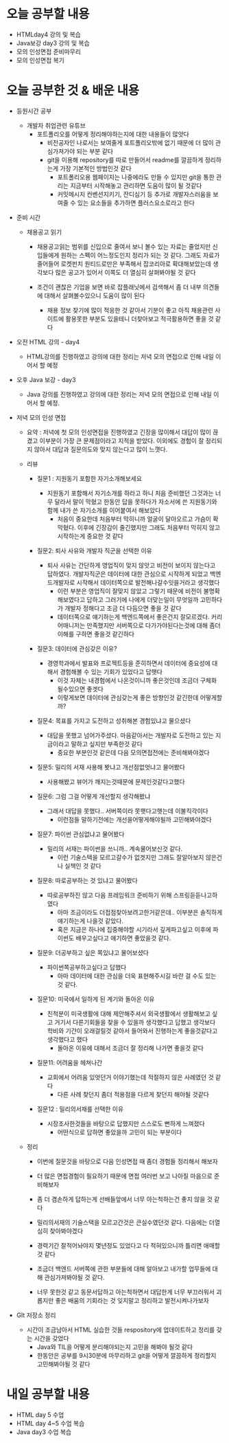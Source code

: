 # 오늘 공부할 내용

- HTMLday4 강의 및 복습
- Java보강 day3 강의 및 복습
- 모의 인성면접 준비마무리
- 모의 인성면접 복기



# 오늘 공부한 것 & 배운 내용

- 등원시간 공부

  - 개발자 취업관련 유튜브
    - 포트폴리오를 어떻게 정리해야하는지에 대한 내용들이 많앗다
      - 비전공자인 나로서는 보여줄게 포트폴리오밖에 없기 때문에 더 많이 관심가져가야 되는 부분 같다
      - git을 이용해 repository를 따로 만들어서 readme를 깔끔하게 정리하는게 가장 기본적인 방법인것 같다
        - 포트폴리오용 웹페이지는 나중에라도 만들 수 있지만 git을 통한 관리는 지금부터 시작해놓고 관리하면 도움이 많이 될 것같다
        - 커밋메시지 컨벤션지키기, 잔디심기 등 추가로 개발자스러움을 보여줄 수 있는 요소들을 추가하면 플러스요소로라고 한다
        
          

- 준비 시간

  - 채용공고 읽기
    
    - 채용공고읽는 범위를 신입으로 줄여서 보니 볼수 있는 자료는 줄었지만 신입들에게 원하는 스펙이 어느정도인지 정리가 되는 것 같다. 그래도 자료가 줄어들어 로켓펀치 원티드로만은 부족해서 잡코리아로 확대해보았는데 생각보다 많은 공고가 있어서 이쪽도 더 열심히 살펴봐야될 것 같다
    
    - 조건이 괜찮은 기업을 보면 바로 잡플래닛에서 검색해서 좀 더 내부 의견들에 대해서 살펴볼수있으니 도움이 많이 된다
    
      - 채용 정보 찾기에 많이 적응한 것 같아서 기분이 좋고 아직 채용관련 사이트에 활용못한 부분도 있을테니 더찾아보고 적극활용하면 좋을 것 같다
    
        

- 오전 HTML 강의 - day4

  - HTML강의를 진행하였고 강의에 대한 정리는 저녁 모의 면접으로 인해 내일 이어서 할 예정

- 오후 Java 보강 - day3

  - Java 강의를 진행하였고 강의에 대한 정리는 저녁 모의 면접으로 인해 내일 이어서 할 예정.

- 저녁 모의 인성 면접

  - 요약 : 저녁에 첫 모의 인성면접을 진행하였고 긴장을 많이해서 대답이 많이 끊겼고 이부분이 가장 큰 문제점이라고 지적을 받았다. 이외에도 경험이 잘 정리되지 않아서 대답과 질문의도와 맞지 않는다고 많이 느꼇다. 

  - 리뷰

    - 질문1 : 지원동기 포함한 자기소개해보세요

      - 지원동기 포함해서 자기소개를 하라고 하니 처음 준비했던 그것과는 너무 달라서 말이 막혔고 한동안 답을 못하다가 자소서에 쓴 지원동기와 함께 내가 쓴 자기소개를 이어붙여서 해보았다
        - 처음이 중요한데 처음부터 막히니까 얼굴이 달아오르고 가슴이 확막혔다. 이후에 긴장감이 줄긴했지만 그래도 처음부터 막히지 않고 시작하는게 중요한 것 같다

    - 질문2: 퇴사 사유와 개발자 직군을 선택한 이유

      - 퇴사 사유는 간단하게 영업직이 맞지 않앗고 비전이 보이지 않는다고 답하였다. 개발자직군은 데이터에 대한 관심으로 시작하게 되었고 백엔드개발자로 시작해서 데이터쪽으로 발전해나갈수잇을거라고 생각했다
        - 이런 부분은 영업직이 잘맞지 않았고 그렇기 때문에 비전이 불명확해보였다고 답하고 그러기에 나에게 더맞는일이 무엇일까 고민하다가 개발자 정해다고 조금 더 다듬으면 좋을 것 같다
        - 데이터쪽으로 얘기하는게 백엔드쪽에서 좋은건지 잘모르겠다. 커리어매니저는 만족했지만 서버쪽으로 다가가야된다는것에 대해 좀더 이해를 구하면 좋을것 같긴하다

    - 질문3: 데이터에 관심갖은 이유?

      - 경영학과에서 발표와 프로젝트등을 준히하면서 데이터에 중요성에 대해서 경험해볼 수 있는 기회가 있었다고 답햇다
        - 이것 자체는 내경험에서 나온것이니까 좋은것인데 조금더 구체화 될수있으면 좋겟다
        - 이렇게보면 데이터에 관심갖는게 좋은 방향인것 같긴한데 어떻게할까?

    - 질문4: 목표를 가지고 도전하고 성취해본 경험있냐고 물으셨다

      - 대답을 못했고 넘어가주셨다. 마음같아서는 개발자로 도전하고 있는 지금이라고 말하고 싶지만 부족한것 같다
        - 중요한 부분인것 같은데 다음 모의면접전에는 준비해봐야겠다

    - 질문5: 밀리의 서재 사용해 봣냐고 개선점없엇냐고 물어봤다

      - 사용해봤고 뷰어가 깨지는것때문에 문제인것같다고했다

    - 질문6: 그럼 그걸 어떻게 개선할지 생각해봤냐

      - 그래서 대답을 못했다.. 서버쪽이라 못햇다고햇는데 이불킥각이다
        - 이런점들 말하기전에는 개선을어떻게해야될까 고민해봐야겠다 

    - 질문7: 파이썬 관심없냐고 물어봤다

      - 밀리의 서재는 파이썬을 쓰니까.. 계속물어보신것 같다. 
        - 이런 기술스택을 모르고갈수가 없겟지만 그래도 잘알아보지 않은건 나 실책인 것 같다

    - 질문8: 따로공부하는 것 있냐고 물어봤다

      - 따로공부하진 않고 다음 프레임워크 준비하기 위해 스프링듣듣나고하였다
        - 아마 조금이라도 더접점찾아보려고한거같은데.. 이부분은 솔직하게 얘기하는게 나을것 같았다.
        - 혹은 지금은 하나에 집중해야할 시기라서 깊게파고싶고 이후에 파이썬도 배우고싶다고 얘기하면 좋았을것 같다.

    - 질문9: 더공부하고 싶은 쪽있냐고 물어보셨다

      - 파이썬쪽공부하고싶다고 답했다
        - 아마 데이터에 대한 관심을 더욱 표현해주시길 바란 걸 수도 있는 것 같다.

    - 질문10: 미국에서 일하게 된 계기와 돌아온 이유

      - 친척분이 미국생활에 대해 제안해주셔서 외국생활에서 생활해보고 싶고 거기서 다른기회들을 찾을 수 있을까 생각했다고 답했고 생각보다 학비와 기간이 오래걸릴것 같아서 들어와서 진행하는게 좋을것같다고 생각했다고 했다
        - 돌아온 이유에 대해서 조금더 잘 정리해 나가면 좋을것 같다

    - 질문11: 어려움을 헤쳐나간

      - 교회에서 어려움 있엇던거 이야기했는데 적절하지 않은 사례였던 것 같다
        - 다른 사례 찾던지 좀더 적용점을 다르게 찾던지 해야될 것같다

    - 질문12 : 밀리의서재를 선택한 이유

      - 시장조사한것들을 바탕으로 답했지만 스스로도 뻔하게 느껴졌다 
        - 어떤식으로 답하면 좋았을까 고민이 되는 부분이다

      

  - 정리

    - 이번에 질문것을 바탕으로 다음 인성면접 때 좀더 경험들 정리해서 해보자

    - 더 많은 면접경험이 필요하기 때문에 면접 여러번 보고 나아질 마음으로 준비해보자

    - 좀 더 겸손하게 답하는게 선배들앞에서 너무 아는척하는건 좋지 않을 것 같다

    - 밀리의서재의 기술스택을 모르고간것은 큰실수였던것 같다. 다음에는 더열심히 찾아봐야겠다

    - 경력기간 잘적어놔야지 몇년정도 있었다고 다 적혀있으니까 틀리면 애매할것 같다

    - 조금더 백엔드 서버쪽에 관한 부분들에 대해 알아보고 내가할 업무들에 대해 관심가져봐야될 것 같다.

    - 너무 못한것 같고 동문서답하고 아는척하면서 대답한게 너무 부끄러워서 괴롭지만 좋은 배움의 기회라는 것 잊지말고 정리하고 발전시켜나가보자

      

- GIt 저장소 정리

  - 시간이 조금남아서 HTML 실습한 것들 respository에 업데이트하고 정리를 갖는 시간을 갖었다
    - Java와 TIL을 어떻게 분리해야되는지 고민을 해봐야 될것 같다
    - 한동안은 공부를 9시30분에 마무리하고 git을 어떻게 깔끔하게 정리할지 고민해봐야될 것 같다

# 내일 공부할 내용

- HTML day 5 수업
- HTML day 4~5 수업 복습
- Java day3 수업 복습
